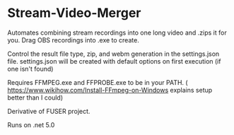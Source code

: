 # Stream-Video-Merger
Automates combining stream recordings into one long video and .zips it for you. Drag OBS recordings into .exe to create.

Control the result file type, zip, and webm generation in the settings.json file. settings.json will be created with default options on first execution (if one isn't found)

Requires FFMPEG.exe and FFPROBE.exe to be in your PATH. ( https://www.wikihow.com/Install-FFmpeg-on-Windows explains setup better than I could)

Derivative of FUSER project.

Runs on .net 5.0

